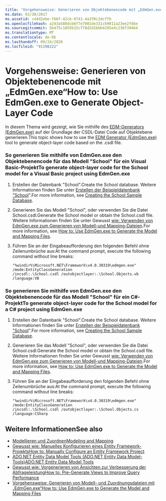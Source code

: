 ```yaml
---
title: 'Vorgehensweise: Generieren von Objektebenencode mit „EdmGen.exe“'
ms.date: 03/30/2017
ms.assetid: c44d2ebe-f66f-42cb-9741-4a3f0c2dcffb
ms.openlocfilehash: a243a588dcb6f7e7001de331cb9011a23ee2fdbe
ms.sourcegitcommit: 5b475c1855b32cf78d2d1bbb4295e4c236f39464
ms.translationtype: MT
ms.contentlocale: de-DE
ms.lasthandoff: 09/24/2020
ms.locfileid: "91198222"
---
```

# <a name="how-to-use-edmgenexe-to-generate-object-layer-code"></a><span data-ttu-id="43dff-102">Vorgehensweise: Generieren von Objektebenencode mit „EdmGen.exe“</span><span class="sxs-lookup"><span data-stu-id="43dff-102">How to: Use EdmGen.exe to Generate Object-Layer Code</span></span>

<span data-ttu-id="43dff-103">In diesem Thema wird gezeigt, wie Sie mithilfe des [EDM-Generators (EdmGen.exe)](edm-generator-edmgen-exe.md) auf der Grundlage der CSDL-Datei Code auf Objektebene generieren.</span><span class="sxs-lookup"><span data-stu-id="43dff-103">This topic shows how to use the [EDM Generator (EdmGen.exe)](edm-generator-edmgen-exe.md) tool to generate object-layer code  based on the .csdl file.</span></span>  
  
### <a name="to-generate-object-layer-code-for-the-school-model-for-a-visual-basic-project-using-edmgenexe"></a><span data-ttu-id="43dff-104">So generieren Sie mithilfe von EdmGen.exe den Objektebenencode für das Modell "School" für ein Visual Basic-Projekt</span><span class="sxs-lookup"><span data-stu-id="43dff-104">To generate object-layer code for the School model for a Visual Basic project using EdmGen.exe</span></span>  
  
1. <span data-ttu-id="43dff-105">Erstellen der Datenbank "School".</span><span class="sxs-lookup"><span data-stu-id="43dff-105">Create the School database.</span></span> <span data-ttu-id="43dff-106">Weitere Informationen finden Sie unter [Erstellen der Beispieldatenbank "School](/previous-versions/dotnet/netframework-4.0/bb399731(v=vs.100))".</span><span class="sxs-lookup"><span data-stu-id="43dff-106">For more information, see [Creating the School Sample Database](/previous-versions/dotnet/netframework-4.0/bb399731(v=vs.100)).</span></span>  
  
2. <span data-ttu-id="43dff-107">Generieren Sie das Modell "School", oder verwenden Sie die Datei School.csdl.</span><span class="sxs-lookup"><span data-stu-id="43dff-107">Generate the School model or obtain the School.csdl file.</span></span> <span data-ttu-id="43dff-108">Weitere Informationen finden Sie unter Gewusst [wie: Verwenden von EdmGen.exe zum Generieren von Modell-und Mapping-Dateien](how-to-use-edmgen-exe-to-generate-the-model-and-mapping-files.md).</span><span class="sxs-lookup"><span data-stu-id="43dff-108">For more information, see [How to: Use EdmGen.exe to Generate the Model and Mapping Files](how-to-use-edmgen-exe-to-generate-the-model-and-mapping-files.md).</span></span>  
  
3. <span data-ttu-id="43dff-109">Führen Sie an der Eingabeaufforderung den folgenden Befehl ohne Zeilenumbrüche aus:</span><span class="sxs-lookup"><span data-stu-id="43dff-109">At the command prompt, execute the following command without line breaks:</span></span>  
  
    ```console  
    "%windir%\Microsoft.NET\Framework\v4.0.30319\edmgen.exe" /mode:EntityClassGeneration
    /incsdl:.\School.csdl /outobjectlayer:.\School.Objects.vb /language:VB  
    ```  
  
### <a name="to-generate-object-layer-code-for-the-school-model-for-a-c-project-using-edmgenexe"></a><span data-ttu-id="43dff-110">So generieren Sie mithilfe von EdmGen.exe den Objektebenencode für das Modell "School" für ein C#-Projekt</span><span class="sxs-lookup"><span data-stu-id="43dff-110">To generate object-layer code for the School model for a C# project using EdmGen.exe</span></span>  
  
1. <span data-ttu-id="43dff-111">Erstellen der Datenbank "School".</span><span class="sxs-lookup"><span data-stu-id="43dff-111">Create the School database.</span></span> <span data-ttu-id="43dff-112">Weitere Informationen finden Sie unter [Erstellen der Beispieldatenbank "School](/previous-versions/dotnet/netframework-4.0/bb399731(v=vs.100))".</span><span class="sxs-lookup"><span data-stu-id="43dff-112">For more information, see [Creating the School Sample Database](/previous-versions/dotnet/netframework-4.0/bb399731(v=vs.100)).</span></span>  
  
2. <span data-ttu-id="43dff-113">Generieren Sie das Modell "School", oder verwenden Sie die Datei School.csdl.</span><span class="sxs-lookup"><span data-stu-id="43dff-113">Generate the School model or obtain the School.csdl file.</span></span> <span data-ttu-id="43dff-114">Weitere Informationen finden Sie unter Gewusst [wie: Verwenden von EdmGen.exe zum Generieren von Modell-und Mapping-Dateien](how-to-use-edmgen-exe-to-generate-the-model-and-mapping-files.md).</span><span class="sxs-lookup"><span data-stu-id="43dff-114">For more information, see [How to: Use EdmGen.exe to Generate the Model and Mapping Files](how-to-use-edmgen-exe-to-generate-the-model-and-mapping-files.md).</span></span>  
  
3. <span data-ttu-id="43dff-115">Führen Sie an der Eingabeaufforderung den folgenden Befehl ohne Zeilenumbrüche aus:</span><span class="sxs-lookup"><span data-stu-id="43dff-115">At the command prompt, execute the following command without line breaks:</span></span>  
  
    ```console  
    "%windir%\Microsoft.NET\Framework\v4.0.30319\edmgen.exe" /mode:EntityClassGeneration
    /incsdl:.\School.csdl /outobjectlayer:.\School.Objects.cs /language:CSharp  
    ```  
  
## <a name="see-also"></a><span data-ttu-id="43dff-116">Weitere Informationen</span><span class="sxs-lookup"><span data-stu-id="43dff-116">See also</span></span>

- [<span data-ttu-id="43dff-117">Modellieren und Zuordnen</span><span class="sxs-lookup"><span data-stu-id="43dff-117">Modeling and Mapping</span></span>](modeling-and-mapping.md)
- <span data-ttu-id="43dff-118">[Gewusst wie: Manuelles Konfigurieren eines Entity Framework-Projekts](/previous-versions/dotnet/netframework-4.0/bb738546(v=vs.100))</span><span class="sxs-lookup"><span data-stu-id="43dff-118">[How to: Manually Configure an Entity Framework Project](/previous-versions/dotnet/netframework-4.0/bb738546(v=vs.100))</span></span>
- <span data-ttu-id="43dff-119">[ADO.NET Entity Data Model Tools (ADO.NET Entity Data Model-Tools)](/previous-versions/dotnet/netframework-4.0/bb399249(v=vs.100))</span><span class="sxs-lookup"><span data-stu-id="43dff-119">[ADO.NET Entity Data Model  Tools](/previous-versions/dotnet/netframework-4.0/bb399249(v=vs.100))</span></span>
- <span data-ttu-id="43dff-120">[Gewusst wie: Vorgenerieren von Ansichten zur Verbesserung der Abfrageleistung](/previous-versions/dotnet/netframework-4.0/bb896240(v=vs.100))</span><span class="sxs-lookup"><span data-stu-id="43dff-120">[How to: Pre-Generate Views to Improve Query Performance](/previous-versions/dotnet/netframework-4.0/bb896240(v=vs.100))</span></span>
- [<span data-ttu-id="43dff-121">Vorgehensweise: Generieren von Modell- und Zuordnungsdateien mit „EdmGen.exe“</span><span class="sxs-lookup"><span data-stu-id="43dff-121">How to: Use EdmGen.exe to Generate the Model and Mapping Files</span></span>](how-to-use-edmgen-exe-to-generate-the-model-and-mapping-files.md)
